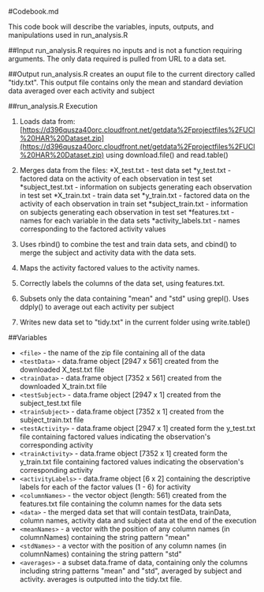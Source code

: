 #Codebook.md

This code book will describe the variables, inputs, outputs, and manipulations used in run_analysis.R


##Input
run_analysis.R requires no inputs and is not a function requiring arguments. The only data required is pulled from URL to a data set.

##Output
run_analysis.R creates an ouput file to the current directory called "tidy.txt". This output file contains only the mean and standard deviation data averaged over each activity and subject

##run_analysis.R Execution

1. Loads data from:
[https://d396qusza40orc.cloudfront.net/getdata%2Fprojectfiles%2FUCI%20HAR%20Dataset.zip](https://d396qusza40orc.cloudfront.net/getdata%2Fprojectfiles%2FUCI%20HAR%20Dataset.zip) using download.file() and read.table()

2. Merges data from the files:
	*X_test.txt - test data set
	*y_test.txt - factored data on the activity of each observation in test set
	*subject_test.txt - information on subjects generating each observation in test set
	*X_train.txt - train data set
	*y_train.txt - factored data on the activity of each observation in train set
	*subject_train.txt - information on subjects generating each observation in test set
	*features.txt - names for each variable in the data sets
	*activity_labels.txt - names corresponding to the factored activity values

3. Uses rbind() to combine the test and train data sets, and cbind() to merge the subject and activity data with the data sets. 

4. Maps the activity factored values to the activity names.

5. Correctly labels the columns of the data set, using features.txt. 

6. Subsets only the data containing "mean" and "std" using grepl(). Uses ddply() to average out each activity per subject

7. Writes new data set to "tidy.txt" in the current folder using write.table()

##Variables

* `<file>` - the name of the zip file containing all of the data
* `<testData>` - data.frame object [2947 x 561] created from the downloaded X_test.txt file
* `<trainData>` - data.frame object [7352 x 561] created from the downloaded X_train.txt file 
* `<testSubject>` - data.frame object [2947 x 1] created from the subject_test.txt file
* `<trainSubject>` - data.frame object [7352 x 1] created from the subject_train.txt file
* `<testActivity>` - data.frame object [2947 x 1] created form the y_test.txt file containing factored values indicating the observation's corresponding activity
* `<trainActivity>` - data.frame object [7352 x 1] created form the y_train.txt file containing factored values indicating the observation's corresponding activity
* `<activityLabels>` - data.frame object [6 x 2] containing the descriptive labels for each of the factor values (1 - 6) for activity
* `<columnNames>` - the vector object (length: 561) created from the features.txt file containing the column names for the data sets
* `<data>` - the merged data set that will contain testData, trainData, column names, activity data and subject data at the end of the execution
* `<meanNames>` - a vector with the position of any column names (in columnNames) containing the string pattern "mean"
* `<stdNames>` - a vector with the position of any column names (in columnNames) containing the string pattern "std"
* `<averages>` - a subset data.frame of data, containing only the columns including string patterns "mean" and "std", averaged by subject and activity. averages is outputted into the tidy.txt file.


